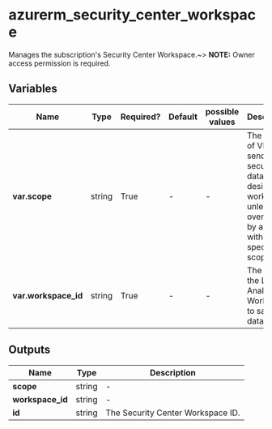 # azurerm_security_center_workspace

Manages the subscription's Security Center Workspace.~> **NOTE:** Owner access permission is required.

## Variables

| Name | Type | Required? | Default  | possible values | Description |
| ---- | ---- | --------- | -------- | ----------- | ----------- |
| **var.scope** | string | True | -  |  -  | The scope of VMs to send their security data to the desired workspace, unless overridden by a setting with more specific scope. | 
| **var.workspace_id** | string | True | -  |  -  | The ID of the Log Analytics Workspace to save the data in. | 



## Outputs

| Name | Type | Description |
| ---- | ---- | --------- | 
| **scope** | string  | - | 
| **workspace_id** | string  | - | 
| **id** | string  | The Security Center Workspace ID. | 